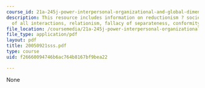 ```yaml
---
course_id: 21a-245j-power-interpersonal-organizational-and-global-dimensions-fall-2005
description: This resource includes information on reductionism ? society is the sum
  of all interactions, relationism, fallacy of separateness, conformity, and obidieance.
file_location: /coursemedia/21a-245j-power-interpersonal-organizational-and-global-dimensions-fall-2005/f26660094746b6ac764b8167bf9bea22_20050921sss.pdf
file_type: application/pdf
layout: pdf
title: 20050921sss.pdf
type: course
uid: f26660094746b6ac764b8167bf9bea22

---
```

None